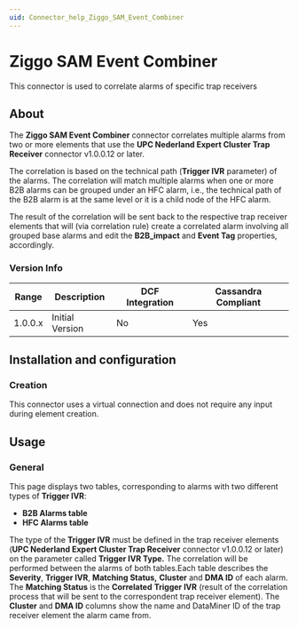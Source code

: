 ```yaml
---
uid: Connector_help_Ziggo_SAM_Event_Combiner
---
```


# Ziggo SAM Event Combiner

This connector is used to correlate alarms of specific trap receivers

## About

The **Ziggo SAM Event Combiner** connector correlates multiple alarms from two or more elements that use the **UPC Nederland Expert Cluster Trap Receiver** connector v1.0.0.12 or later.

The correlation is based on the technical path (**Trigger IVR** parameter) of the alarms. The correlation will match multiple alarms when one or more B2B alarms can be grouped under an HFC alarm, i.e., the technical path of the B2B alarm is at the same level or it is a child node of the HFC alarm.

The result of the correlation will be sent back to the respective trap receiver elements that will (via correlation rule) create a correlated alarm involving all grouped base alarms and edit the **B2B_impact** and **Event Tag** properties, accordingly.

### Version Info

| **Range** | **Description** | **DCF Integration** | **Cassandra Compliant** |
|------------------|-----------------|---------------------|-------------------------|
| 1.0.0.x          | Initial Version | No                  | Yes                     |

## Installation and configuration

### Creation

This connector uses a virtual connection and does not require any input during element creation.

## Usage

### General

This page displays two tables, corresponding to alarms with two different types of **Trigger IVR**:

- **B2B Alarms table**
- **HFC Alarms table**

The type of the **Trigger IVR** must be defined in the trap receiver elements (**UPC Nederland Expert Cluster Trap Receiver** connector v1.0.0.12 or later) on the parameter called **Trigger IVR Type.** The correlation will be performed between the alarms of both tables.Each table describes the **Severity**, **Trigger IVR**, **Matching Status,** **Cluster** and **DMA ID** of each alarm. The **Matching Status** is the **Correlated** **Trigger IVR** (result of the correlation process that will be sent to the correspondent trap receiver element). The **Cluster** and **DMA ID** columns show the name and DataMiner ID of the trap receiver element the alarm came from.
